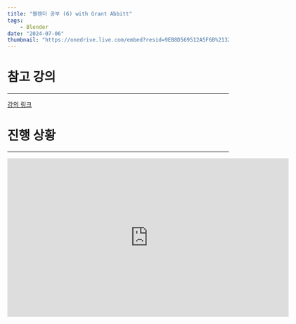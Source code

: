 ```yaml
---
title: "블렌더 공부 (6) with Grant Abbitt"
tags:
    - Blender
date: "2024-07-06"
thumbnail: "https://onedrive.live.com/embed?resid=9EB8D569512A5F6B%2132377&authkey=%21ANPjdTOt24SvF2w&width=1555&height=1245"
---
```

# 참고 강의
---
[강의 링크](https://www.udemy.com/course/blender-tutorial-korean/?couponCode=OF52424)


# 진행 상황
---
<iframe width="640" height="360" src="https://www.youtube.com/embed/OXJRHkPgQTc" title="0003 with Grant Abbitt" frameborder="0" allow="accelerometer; autoplay; clipboard-write; encrypted-media; gyroscope; picture-in-picture; web-share" referrerpolicy="strict-origin-when-cross-origin" allowfullscreen></iframe>